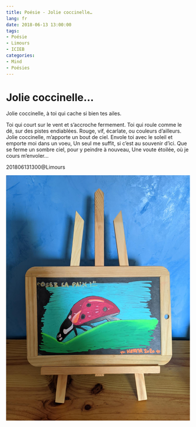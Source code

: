 ```yaml
---
title: Poésie - Jolie coccinelle…
lang: fr
date: 2018-06-13 13:00:00
tags:
- Poésie
- Limours
- ICIEB
categories:
- Mind
- Poésies
---
```


# Jolie coccinelle…
Jolie coccinelle, à toi qui cache si bien tes ailes.
<!-- more -->
Toi qui court sur le vent et s’accroche fermement.
Toi qui roule comme le dé, sur des pistes endiablées.
Rouge, vif, écarlate, ou couleurs d’ailleurs.
Jolie coccinelle, m’apporte un bout de ciel.
Envole toi avec le soleil et emporte moi dans un voeu,
Un seul me suffit, si c’est au souvenir d’ici.
Que se ferme un sombre ciel, pour y peindre à nouveau,
Une voute étoilée, où je cours m’envoler…

201806131300@Limours

<img src="/uploads/images/Kerma/Ardoise_Kerma_2020_Coccinelle_Oser-La-Paix.jpeg" width="1536px" heigth="2048px">
